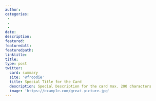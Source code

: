 ```yaml
---
author:
categories:
 - 
 - 
 - 
date:
description:
featured:
featuredalt:
featuredpath:
linktitle:
title:
type: post
twitter:
  card: summary
  site: '@froodie'
  title: Special Title for the Card
  description: Special Description for the card max. 200 characters
  image: 'https://example.com/great-picture.jpg'
---
```

